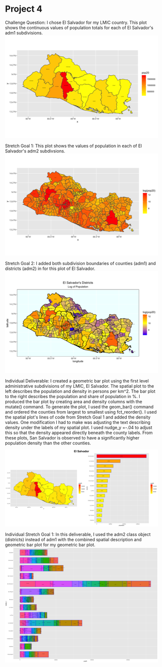 # Project 4

Challenge Question: 
I chose El Salvador for my LMIC country. This plot shows the continuous values of population totals for each of El Salvador's adm1 subdivisions. 
![](slv_sf_adm1.png)


Stretch Goal 1: 
This plot shows the values of population in each of El Salvador's adm2 subdivsions. 
![](slv_sf_adm2.png)


Stretch Goal 2:
I added both subdivision boundaries of counties (adm1) and districts (adm2) in for this plot of El Salvador. 
![](ggplotslv_adm2.png)


Individual Deliverable:
I created a geometric bar plot using the first level administrative subdivisions of my LMIC, El Salvador. The spatial plot to the left describes the population and density in persons per km^2. The bar plot to the right describes the population and share of population in %. I produced the bar plot by creating area and density columns with the mutate() command. To generate the plot, I used the geom_bar() command and ordered the counties from largest to smallest using fct_reorder(). I used the spatial plot's lines of code from Stretch Goal 1 and added the density values. One modification I had to make was adjusting the text describing density under the labels of my spatial plot. I used  nudge_y =-.04 to adjust this so that the density appeared directly beneath the county labels. From these plots, San Salvador is observed to have a significantly higher population density than the other counties. 

![](elsalvador.png)


Individual Stretch Goal 1: 
In this deliverable, I used the adm2 class object (districts) instead of adm1 with the combined spatial description and geometric bar plot for my geometric bar plot. 
![](slv_adm2_bp.png)

